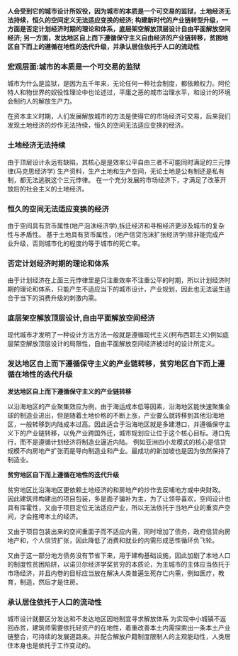 **人会受到它的城市设计所奴役，因为城市的本质是一个可交易的监狱，土地经济无法持续，恒久的空间定义无法适应变换的经济;
构建新时代的产业链转型升级，一方面是否定计划经济时期的理论和体系，底层架空解放顶层设计自由平面解放空间经济;
另一方面，发达地区自上而下遵循保守主义自由经济的产业链转移，贫困地区自下而上的遵循在地性的迭代升级，并承认居住依托于人口的流动性**



### **宏观层面:城市的本质是一个可交易的监狱**

城市为什么是监狱，是因为五千年来，无论任何一种社会制度，都依赖权力。阿伦特人和物世界的奴役性理论中也论述过，平庸之恶的城市治理水平，和设计的环境会制约人的解放生产力。

在资本主义时期，人们发展解放城市的方法是使得它的市场经济可交易，后来我们发现土地经济的炒作无法持续，恒久的空间无法适应变换的经济。


### **土地经济无法持续**

由于顶层设计永远有缺陷，其核心是是效率公平自由三者不可能同时满足的三元悖律(马克思经济学)
生产资料，生产土地和生产空间，无论土地是公有制还是私有制，都无法逃脱这个三元悖律。
在一个充分发展的市场经济下，才满足了改革开放后的社会主义的土地经济。



### **恒久的空间无法适应变换的经济**


由于空间具有货币属性(地产泡沫经济学),拆迁经济和寻租经济更涉及城市的复杂性与矛盾性。
基于土地具有货币属性，(地产信贷泡沫扩张经济学)除非能完成产业升级，否则城市化的程度约等于城市的死亡率。

### **否定计划经济时期的理论和体系**

由于计划经济在上面三元悖律里是只注重效率不注重公平的时期，所以计划经济时期的理论和体系，只能产生不适应当下的城市设计，产业规划，因此也无法诞生适合于当下的消费升级的刺激内需。


### **底层架空解放顶层设计,自由平面解放空间经济**

现代城市才发明了一种设计方法方法一般就是遵循现代主义(柯布西耶主义)例如底层架空解放顶层设计的局限性，自由平面解放空间经济被过时的设计所定义。


### **发达地区自上而下遵循保守主义的产业链转移，贫穷地区自下而上遵循在地性的迭代升级**

**发达地区自上而下遵循保守主义的产业链转移**

以沿海地区的产业聚集效应为例，由于海运成本低等因素，沿海地区能快速聚集全球的制造业进出，但是随着土地价格的不断上涨，产业要么就转移到其他沿海地区，一般转移到内陆成本过高。因此适合于沿海地区就是多建港口，并遵循保守主义下的产业链转移，以免产业跨国外迁，城市规划应让位于这个核心目标。港口先行，而不是遵循计划经济将制造业逼近内陆。
例如亚洲四小龙模式的核心是信贷规模不向房地产扩张而是导向制造业和产业。最成功的新加坡也是因为依然保持了制造业。

**贫穷地区自下而上遵循在地性的迭代升级**

贫穷地区比沿海地区更依赖土地经济的和房地产的炒作去反哺地方或中央财政。
因此建筑师构建出的项目包装，多是面子骗补为主，为了让领导喜欢，空间设计也具有挥霍性，又由于项目定位无法适应产业，所以无法依托于当地产业的重资产空间，才会拖垮本土的经济。

又由于项目包装出来的空间重面子而不适应内需，同时增加了债务，政府信贷向房地产和，个人信贷扩张，因此降低了消费和就业的内需形成恶性循环负飞轮。

又由于这一部分地方债务没有节省下来，用于建构基础设施，因此加剧了本地人口的制度性贫困陷阱，以诺贝尔经济学奖贫穷的本质论，为主城市的主体应当依托于市场经济，并且内卷的目标应当放在解决人类普遍生死存亡内需，例如医疗，教育，制造，然后才是住房。

### **承认居住依托于人口的流动性**

城市设计就要区分发达和不发达地区因地制宜寻求解放体系
为实现中小城镇不返回赤贫，建筑师需要依托轻资产的在地性，着重改善本土内需探索出一条本土产业链整合，可持续的发展道路来。并配合解放户籍制度限制人的主观能动性，人类居住本身也是依托于工作变动的。
